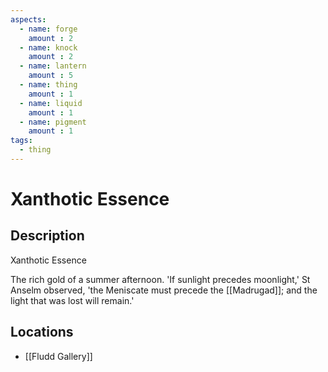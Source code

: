 ```yaml
---
aspects: 
  - name: forge
    amount : 2
  - name: knock
    amount : 2
  - name: lantern
    amount : 5
  - name: thing
    amount : 1
  - name: liquid
    amount : 1
  - name: pigment
    amount : 1
tags:
  - thing
---
```


# Xanthotic Essence

## Description
Xanthotic Essence

The rich gold of a summer afternoon. 'If sunlight precedes moonlight,' St Anselm observed, 'the Meniscate must precede the [[Madrugad]]; and the light that was lost will remain.'
## Locations
- [[Fludd Gallery]]